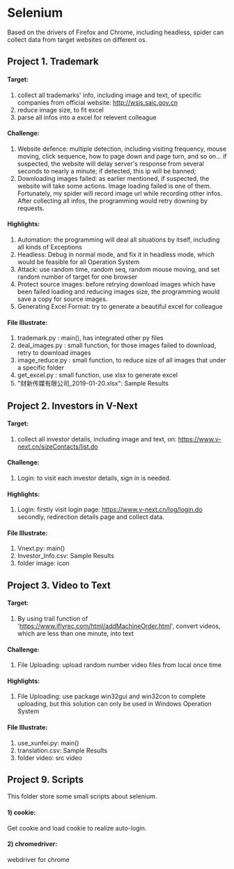 # Selenium

Based on the drivers of Firefox and Chrome, including headless, spider can collect data from target websites on different os.

## Project 1. Trademark

#### Target: 
1) collect all trademarks' info, including image and text, of specific companies from official website: http://wsjs.saic.gov.cn
2) reduce image size, to fit excel
3) parse all infos into a excel for relevent colleague


#### Challenge:
1) Website defence: multiple detection, including visiting frequency, mouse moving, click sequence, how to page down and page turn, and so on...
		if suspected, the website will delay server's response from several seconds to nearly a minute;
		if detected, this ip will be banned;
2) Downloading images failed: as earlier mentioned, if suspected, the website will take some actions. Image loading failed is one of them.
		Fortunately, my spider will record image url while recording other infos. After collecting all infos, the programming would retry downing by requests. 


#### Highlights:
1) Automation: the programming will deal all situations by itself, including all kinds of Exceptions
2) Headless: Debug in normal mode, and fix it in headless mode, which would be feasible for all Operation System
3) Attack: use random time, random seq, random mouse moving, and set random number of target for one browser 
4) Protect source images: before retrying download images which have been failed loading and reducing images size, the programming would save a copy for source images. 
5) Generating Excel Format: try to generate a beautiful excel for colleague


#### File Illustrate:
1) trademark.py : main(), has integrated other py files
2) deal_images.py : small function, for those images failed to download, retry to download images
3) image_reduce.py : small function, to reduce size of all images that under a specific folder 
4) get_excel.py : small function, use xlsx to generate excel
5) "财新传媒有限公司_2019-01-20.xlsx": Sample Results



## Project 2. Investors in V-Next

#### Target: 
1) collect all investor details, including image and text, on: https://www.v-next.cn/sizeContacts/list.do


#### Challenge:
1) Login: to visit each investor details, sign in is needed.


#### Highlights:
1) Login: firstly visit login page: https://www.v-next.cn/log/login.do
	  secondly, redirection details page and collect data.


#### File Illustrate:
1) Vnext.py: main()
2) Investor_Info.csv: Sample Results
3) folder image: icon



## Project 3. Video to Text

#### Target:
1) By using trail function of 'https://www.iflyrec.com/html/addMachineOrder.html', convert videos, which are less than one minute, into text

#### Challenge:
1) File Uploading: upload random number video files from local once time

#### Highlights:
1) File Uploading: use package win32gui and win32con to complete uploading, but this solution can only be used in Windows Operation System

#### File Illustrate:
1) use_xunfei.py: main()
2) translation.csv: Sample Results
3) folder video: src video



## Project 9. Scripts
This folder store some small scripts about selenium.

#### 1) cookie:
Get cookie and load cookie to realize auto-login.

#### 2) chromedriver:
webdriver for chrome



